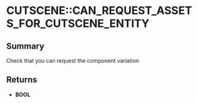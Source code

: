 # CUTSCENE::CAN_REQUEST_ASSETS_FOR_CUTSCENE_ENTITY

## Summary
Check that you can request the component variation

## Returns
* **BOOL**